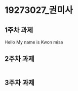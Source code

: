 # 19273027_권미사

## 1주차 과제

Hello My name is Kwon misa

## 2주차 과제
  <img width="" height="" scr="./png/2주차.PNG"></img>

## 3주차 과제
  <img width="" height="" scr="./png/3주차 1.PNG"></img>
  <img width="" height="" scr="./png/3주차 2.PNG"></img>
  <img width="" height="" scr="./png/3주차 3.PNG"></img>
